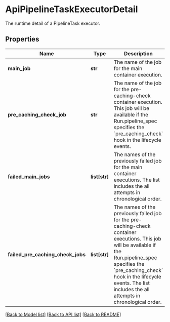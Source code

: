 # ApiPipelineTaskExecutorDetail

The runtime detail of a PipelineTask executor.
## Properties
Name | Type | Description | Notes
------------ | ------------- | ------------- | -------------
**main_job** | **str** | The name of the job for the main container execution. | [optional] 
**pre_caching_check_job** | **str** | The name of the job for the pre-caching-check container execution. This job will be available if the Run.pipeline_spec specifies the &#x60;pre_caching_check&#x60; hook in the lifecycle events. | [optional] 
**failed_main_jobs** | **list[str]** | The names of the previously failed job for the main container executions. The list includes the all attempts in chronological order. | [optional] 
**failed_pre_caching_check_jobs** | **list[str]** | The names of the previously failed job for the pre-caching-check container executions. This job will be available if the Run.pipeline_spec specifies the &#x60;pre_caching_check&#x60; hook in the lifecycle events. The list includes the all attempts in chronological order. | [optional] 

[[Back to Model list]](../README.md#documentation-for-models) [[Back to API list]](../README.md#documentation-for-api-endpoints) [[Back to README]](../README.md)


